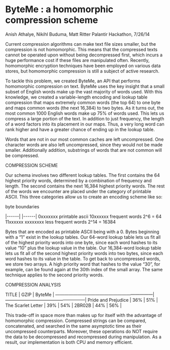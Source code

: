 ByteMe : a homomorphic compression scheme
=============================================
Anish Athalye, Nikihl Buduma, Matt Ritter
Palantir Hackathon, 7/26/14

Current compression algorithms can make text file sizes smaller, but the compression is not homomorphic.  This means that the compressed texts cannot be operated upon without being decompressed first, which incurs a huge performance cost if these files are manipulated often. Recently, homomorphic encryption techniques have been employed on various data stores, but homomorphic compression is still a subject of active research.

To tackle this problem, we created ByteMe, an API that performs homomorphic compression on text. ByteMe uses the key insight that a small subset of English words make up the vast majority of words used. With this knowledge, we created a variable-length encoding and lookup table compression that maps extremely common words (the top 64) to one byte and maps common words (the next 16,384) to two bytes. As it turns out, the most common 1000 English words make up 75% of words used. This lets us compress a large portion of the text. In addition to just frequency, the length of a word factors into its placement in our maps. Thus, a very long word can rank higher and have a greater chance of ending up in the lookup table.

Words that are not in our most common caches are left uncompressed. One character words are also left uncompressed, since they would not be made smaller. Additionally addition, substrings of words that are not common will be compressed. 

COMPRESSION SCHEME

Our schema involves two different lookup tables. The first contains the 64 highest priority words, determined by a combination of frequency and length. The second contains the next 16,384 highest priority words. The rest of the words we encounter are placed under the category of printable ASCII. This three categories allow us to create an encoding scheme like so:

byte boundaries
 
|------| |------|
0xxxxxxx 		 	printable ascii
10xxxxxx 		 	frequent words 2^6 = 64
11xxxxxx xxxxxxxx 		less frequent words 2^14 = 16384

Bytes that are encoded as printable ASCII being with a 0. Bytes beginning with a “1” exist in the lookup tables. Our 64-word lookup table lets us fit all of the highest priority words into one byte, since each word hashes to its value “10” plus the lookup value in the table. Our 16,384-word lookup table lets us fit all of the second highest priority words into two bytes, since each word hashes to its value in the table. To get back to uncompressed words, we store two arrays. A high priority word that hashes to the value “30”, for example, can be found again at the 30th index of the small array. The same technique applies to the second priority words.


COMPRESSION ANALYSIS

TITLE                 |  GZIP  |  ByteMe |
——————————————————————|——————————————————|
Pride and Prejudice   |   36%  |   51%	 |
The Scarlet Letter    |   39%  |   54% 	 |
2BR02B                |   44%  |   56%	 |

This trade-off in space more than makes up for itself with the advantage of homomorphic compression. Compressed strings can be compared, concatenated, and searched in the same asymptotic time as their uncompressed counterparts. Moreover, these operations do NOT require the data to be decompressed and recompressed during manipulation. As a result, our implementation is both CPU and memory efficient.
